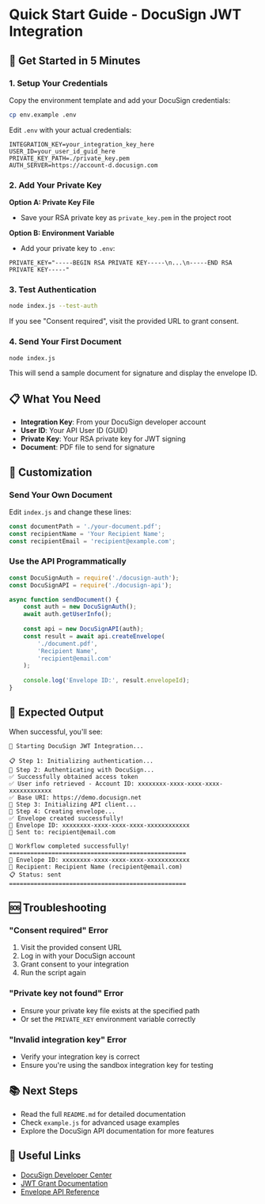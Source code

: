 # Quick Start Guide - DocuSign JWT Integration

## 🚀 Get Started in 5 Minutes

### 1. Setup Your Credentials

Copy the environment template and add your DocuSign credentials:

```bash
cp env.example .env
```

Edit `.env` with your actual credentials:

```env
INTEGRATION_KEY=your_integration_key_here
USER_ID=your_user_id_guid_here
PRIVATE_KEY_PATH=./private_key.pem
AUTH_SERVER=https://account-d.docusign.com
```

### 2. Add Your Private Key

**Option A: Private Key File**
- Save your RSA private key as `private_key.pem` in the project root

**Option B: Environment Variable**
- Add your private key to `.env`:
```env
PRIVATE_KEY="-----BEGIN RSA PRIVATE KEY-----\n...\n-----END RSA PRIVATE KEY-----"
```

### 3. Test Authentication

```bash
node index.js --test-auth
```

If you see "Consent required", visit the provided URL to grant consent.

### 4. Send Your First Document

```bash
node index.js
```

This will send a sample document for signature and display the envelope ID.

## 📋 What You Need

- **Integration Key**: From your DocuSign developer account
- **User ID**: Your API User ID (GUID)
- **Private Key**: Your RSA private key for JWT signing
- **Document**: PDF file to send for signature

## 🔧 Customization

### Send Your Own Document

Edit `index.js` and change these lines:

```javascript
const documentPath = './your-document.pdf';
const recipientName = 'Your Recipient Name';
const recipientEmail = 'recipient@example.com';
```

### Use the API Programmatically

```javascript
const DocuSignAuth = require('./docusign-auth');
const DocuSignAPI = require('./docusign-api');

async function sendDocument() {
    const auth = new DocuSignAuth();
    await auth.getUserInfo();
    
    const api = new DocuSignAPI(auth);
    const result = await api.createEnvelope(
        './document.pdf',
        'Recipient Name',
        'recipient@email.com'
    );
    
    console.log('Envelope ID:', result.envelopeId);
}
```

## 🎯 Expected Output

When successful, you'll see:

```
🚀 Starting DocuSign JWT Integration...

📋 Step 1: Initializing authentication...
🔐 Step 2: Authenticating with DocuSign...
✅ Successfully obtained access token
✅ User info retrieved - Account ID: xxxxxxxx-xxxx-xxxx-xxxx-xxxxxxxxxxxx
✅ Base URI: https://demo.docusign.net
🔧 Step 3: Initializing API client...
📄 Step 4: Creating envelope...
✅ Envelope created successfully!
📄 Envelope ID: xxxxxxxx-xxxx-xxxx-xxxx-xxxxxxxxxxxx
📧 Sent to: recipient@email.com

🎉 Workflow completed successfully!
==================================================
📄 Envelope ID: xxxxxxxx-xxxx-xxxx-xxxx-xxxxxxxxxxxx
📧 Recipient: Recipient Name (recipient@email.com)
📋 Status: sent
==================================================
```

## 🆘 Troubleshooting

### "Consent required" Error
1. Visit the provided consent URL
2. Log in with your DocuSign account
3. Grant consent to your integration
4. Run the script again

### "Private key not found" Error
- Ensure your private key file exists at the specified path
- Or set the `PRIVATE_KEY` environment variable correctly

### "Invalid integration key" Error
- Verify your integration key is correct
- Ensure you're using the sandbox integration key for testing

## 📚 Next Steps

- Read the full `README.md` for detailed documentation
- Check `example.js` for advanced usage examples
- Explore the DocuSign API documentation for more features

## 🔗 Useful Links

- [DocuSign Developer Center](https://developers.docusign.com/)
- [JWT Grant Documentation](https://developers.docusign.com/platform/auth/jwt/)
- [Envelope API Reference](https://developers.docusign.com/esign-rest-api/reference/Envelopes/)

